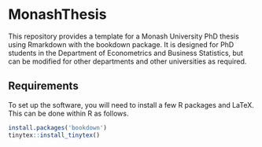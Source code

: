 MonashThesis
===============

This repository provides a template for a Monash University PhD thesis using Rmarkdown with the bookdown package. It is designed for PhD students in the Department of Econometrics and Business Statistics, but can be modified for other departments and other universities as required.

## Requirements

To set up the software, you will need to install a few R packages and LaTeX. This can be done within R as follows.

```r
install.packages('bookdown')
tinytex::install_tinytex()
```
